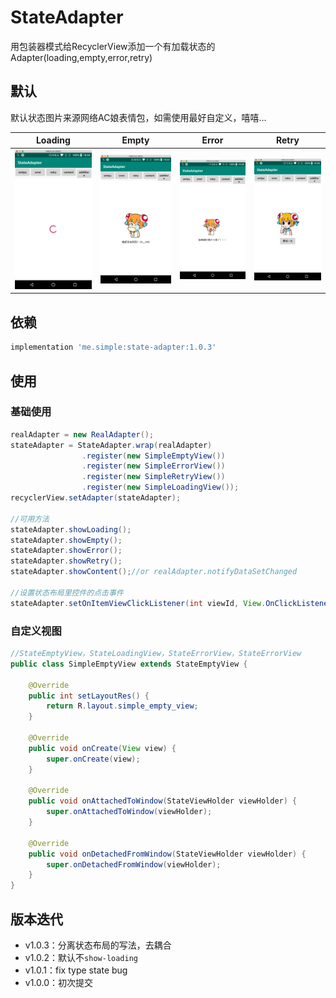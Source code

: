 # StateAdapter

用包装器模式给RecyclerView添加一个有加载状态的Adapter(loading,empty,error,retry)

## 默认

默认状态图片来源网络AC娘表情包，如需使用最好自定义，嘻嘻...

|  Loading  | Empty | Error | Retry |
|  :--:  | :--:  |  :--:  |  :--:  |
| ![](https://raw.githubusercontent.com/simplepeng/ImageRepo/master/preview_loading.png) | ![](https://raw.githubusercontent.com/simplepeng/ImageRepo/master/preview_empty.png) | ![](https://raw.githubusercontent.com/simplepeng/ImageRepo/master/preview_error.png) | ![](https://raw.githubusercontent.com/simplepeng/ImageRepo/master/preview_retry.png) |


## 依赖

```groovy
implementation 'me.simple:state-adapter:1.0.3'
```


## 使用

### 基础使用

```java
realAdapter = new RealAdapter();
stateAdapter = StateAdapter.wrap(realAdapter)
                .register(new SimpleEmptyView())
                .register(new SimpleErrorView())
                .register(new SimpleRetryView())
                .register(new SimpleLoadingView());
recyclerView.setAdapter(stateAdapter);

//可用方法
stateAdapter.showLoading();
stateAdapter.showEmpty();
stateAdapter.showError();
stateAdapter.showRetry();
stateAdapter.showContent();//or realAdapter.notifyDataSetChanged

//设置状态布局里控件的点击事件
stateAdapter.setOnItemViewClickListener(int viewId, View.OnClickListener listener)
```

### 自定义视图

```java
//StateEmptyView，StateLoadingView，StateErrorView，StateErrorView
public class SimpleEmptyView extends StateEmptyView {

    @Override
    public int setLayoutRes() {
        return R.layout.simple_empty_view;
    }

    @Override
    public void onCreate(View view) {
        super.onCreate(view);
    }

    @Override
    public void onAttachedToWindow(StateViewHolder viewHolder) {
        super.onAttachedToWindow(viewHolder);
    }

    @Override
    public void onDetachedFromWindow(StateViewHolder viewHolder) {
        super.onDetachedFromWindow(viewHolder);
    }
}
```

## 版本迭代

* v1.0.3：分离状态布局的写法，去耦合
* v1.0.2：默认不`show-loading`
* v1.0.1：fix type state bug
* v1.0.0：初次提交